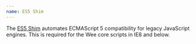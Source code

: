 ```yaml
---
name: ES5 Shim
---
```


The [ES5 Shim](https://github.com/es-shims/es5-shim) automates ECMAScript 5 compatibility for legacy JavaScript engines. This is required for the Wee core scripts in IE8 and below.
